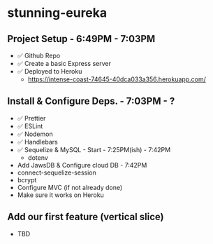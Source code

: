 # stunning-eureka

## Project Setup - 6:49PM - 7:03PM

- ✅ Github Repo
- ✅ Create a basic Express server
- ✅ Deployed to Heroku
  - https://intense-coast-74645-40dca033a356.herokuapp.com/

## Install & Configure Deps. - 7:03PM - ?

- ✅ Prettier
- ✅ ESLint
- ✅ Nodemon
- ✅ Handlebars
- ✅ Sequelize & MySQL - Start - 7:25PM(ish) - 7:42PM
  - dotenv
- Add JawsDB & Configure cloud DB - 7:42PM
- connect-sequelize-session
- bcrypt
- Configure MVC (if not already done)
- Make sure it works on Heroku

## Add our first feature (vertical slice)

- TBD
